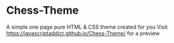 # Chess-Theme
A simple one page pure HTML &amp; CSS theme created for you
Visit https://javascriptaddict.github.io/Chess-Theme/ for a preview
